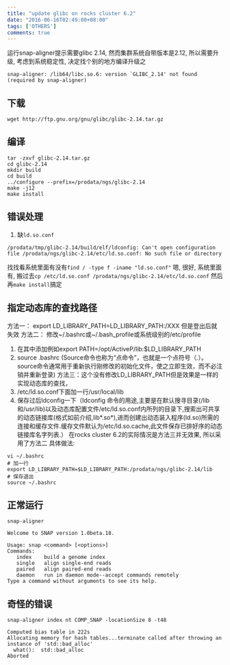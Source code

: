 ```yaml
---
title: "update glibc on rocks cluster 6.2"
date: "2016-06-16T02:49:00+08:00"
tags: ['OTHERS']
comments: true
---
```



运行snap-aligner提示需要glibc 2.14, 然而集群系统自带版本是2.12, 所以需要升级, 考虑到系统稳定性, 决定找个别的地方编译升级之
```
snap-aligner: /lib64/libc.so.6: version `GLIBC_2.14' not found (required by snap-aligner)
```
## 下载
`wget http://ftp.gnu.org/gnu/glibc/glibc-2.14.tar.gz`
## 编译
```
tar -zxvf glibc-2.14.tar.gz
cd glibc-2.14
mkdir build
cd build
../configure --prefix=/prodata/ngs/glibc-2.14
make -j12
make install
```
## 错误处理
1. 缺`ld.so.conf`

```
/prodata/tmp/glibc-2.14/build/elf/ldconfig: Can't open configuration file /prodata/ngs/glibc-2.14/etc/ld.so.conf: No such file or directory
```
找找看系统里面有没有`find / -type f -iname "ld.so.conf"`
嗯, 很好, 系统里面有, 搬过去`cp /etc/ld.so.conf /prodata/ngs/glibc-2.14/etc/ld.so.conf`
然后再`make install`搞定

## 指定动态库的查找路径
方法一： export LD_LIBRARY_PATH=LD_LIBRARY_PATH:/XXX 但是登出后就失效
方法二： 修改~/.bashrc或~/.bash_profile或系统级别的/etc/profile
1. 在其中添加例如export PATH=/opt/ActiveP/lib:$LD_LIBRARY_PATH
2. source .bashrc  (Source命令也称为“点命令”，也就是一个点符号（.）。source命令通常用于重新执行刚修改的初始化文件，使之立即生效，而不必注销并重新登录)
方法三：这个没有修改LD_LIBRARY_PATH但是效果是一样的实现动态库的查找， 
1. /etc/ld.so.conf下面加一行/usr/local/lib
2. 保存过后ldconfig一下（ldconfig 命令的用途,主要是在默认搜寻目录(/lib和/usr/lib)以及动态库配置文件/etc/ld.so.conf内所列的目录下,搜索出可共享的动态链接库(格式如前介绍,lib*.so*),进而创建出动态装入程序(ld.so)所需的连接和缓存文件.缓存文件默认为/etc/ld.so.cache,此文件保存已排好序的动态链接库名字列表.）
在rocks cluster 6.2的实际情况是方法三并无效果, 所以采用了方法二
具体做法:
```
vi ~/.bashrc
# 加一行
export LD_LIBRARY_PATH=$LD_LIBRARY_PATH:/prodata/ngs/glibc-2.14/lib
# 保存退出
source ~/.bashrc
```
## 正常运行
`snap-aligner`
```
Welcome to SNAP version 1.0beta.18.

Usage: snap <command> [<options>]
Commands:
   index    build a genome index
   single   align single-end reads
   paired   align paired-end reads
   daemon   run in daemon mode--accept commands remotely
Type a command without arguments to see its help.
```
## 奇怪的错误
`snap-aligner index nt COMP_SNAP -locationSize 8 -t48`
```
Computed bias table in 222s
Allocating memory for hash tables...terminate called after throwing an instance of 'std::bad_alloc'
  what():  std::bad_alloc
Aborted
```

